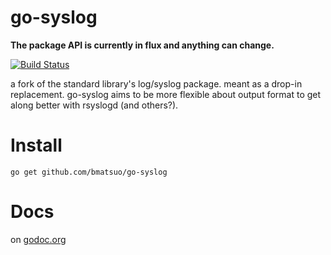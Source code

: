 go-syslog
=========

**The package API is currently in flux and anything can change.**

[![Build Status](https://travis-ci.org/bmatsuo/go-syslog.png?branch=master)](https://travis-ci.org/bmatsuo/go-syslog)

a fork of the standard library's log/syslog package. meant as a drop-in
replacement. go-syslog aims to be more flexible about output format to
get along better with rsyslogd (and others?).

Install
=======

    go get github.com/bmatsuo/go-syslog

Docs
====

on [godoc.org](http://godoc.org/github.com/bmatsuo/go-syslog)
